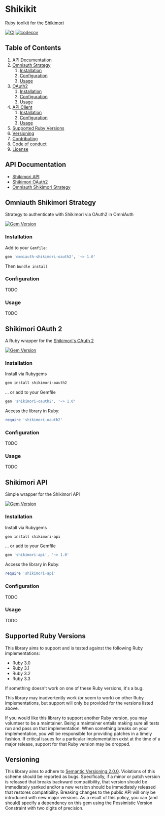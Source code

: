 # Shikikit
Ruby toolkit for the [Shikimori](https://shikimori.one)

[![CI](https://github.com/iwdt/shikikit/actions/workflows/main.yml/badge.svg)](https://github.com/iwdt/shikikit/actions/workflows/main.yml) [![codecov](https://codecov.io/gh/iwdt/shikikit/graph/badge.svg)](https://codecov.io/gh/iwdt/shikikit)

## Table of Contents
1. [API Documentation](#api-documentation)
2. [Omniauth Strategy](#omniauth-shikimori-strategy)
   1. [Installation](#installation)
   2. [Configuration](#configuration)
   3. [Usage](#usage)
3. [OAuth2](#shikimori-oauth-2)
   1. [Installation](#installation-1)
   2. [Configuration](#configuration-1)
   3. [Usage](#usage-1)
4. [API Client](#shikimori-api)
   1. [Installation](#installation-2)
   2. [Configuration](#configuration-2)
   3. [Usage](#usage-2)
5. [Supported Ruby Versions](#supported-ruby-versions)
6. [Versioning](#versioning)
7. [Contributing](/CONTRIBUTING.md)
8. [Code of conduct](/CODE_OF_CONDUCT.md)
9. [License](/LICENSE.txt)

## API Documentation

* [Shikimori API](https://www.rubydoc.info/gems/shikimori-api)
* [Shikimori OAuth2](https://www.rubydoc.info/gems/shikimori-oauth2)
* [Omniauth Shikimori Strategy](https://www.rubydoc.info/gems/omniauth-shikimori-oauth2)

## Omniauth Shikimori Strategy

Strategy to authenticate with Shikimori via OAuth2 in OmniAuth

[![Gem Version](https://badge.fury.io/rb/omniauth-shikimori-oauth2.svg)](https://rubygems.org/gems/omniauth-shikimori-oauth2)

### Installation

Add to your `Gemfile`:

```ruby
gem 'omniauth-shikimori-oauth2', '~> 1.0'
```

Then `bundle install`

### Configuration

TODO

### Usage

TODO

## Shikimori OAuth 2

A Ruby wrapper for the [Shikimori's OAuth 2](https://shikimori.one/oauth)

[![Gem Version](https://badge.fury.io/rb/shikimori-oauth2.svg)](https://rubygems.org/gems/shikimori-oauth2)


### Installation

Install via Rubygems

```bash
gem install shikimori-oauth2
```

... or add to your Gemfile

```ruby
gem 'shikimori-oauth2', '~> 1.0'
```

Access the library in Ruby:

```ruby
require 'shikimori-oauth2'
```

### Configuration

TODO

### Usage

TODO

## Shikimori API

Simple wrapper for the Shikimori API

[![Gem Version](https://badge.fury.io/rb/shikimori-api.svg)](https://rubygems.org/gems/shikimori-api)

### Installation

Install via Rubygems

```bash
gem install shikimori-api
```

... or add to your Gemfile

```ruby
gem 'shikimori-api', '~> 1.0'
```

Access the library in Ruby:

```ruby
require 'shikimori-api'
```

### Configuration

TODO

### Usage

TODO

## Supported Ruby Versions
This library aims to support and is tested against the following Ruby implementations:
* Ruby 3.0
* Ruby 3.1
* Ruby 3.2
* Ruby 3.3

If something doesn't work on one of these Ruby versions, it's a bug.

This library may inadvertently work (or seem to work) on other Ruby implementations, but support will only be provided for the versions listed above.

If you would like this library to support another Ruby version, you may volunteer to be a maintainer. Being a maintainer entails making sure all tests run and pass on that implementation. When something breaks on your implementation, you will be responsible for providing patches in a timely fashion. If critical issues for a particular implementation exist at the time of a major release, support for that Ruby version may be dropped.

## Versioning
This library aims to adhere to [Semantic Versioning 2.0.0](http://semver.org/). Violations of this scheme should be reported as bugs. Specifically, if a minor or patch version is released that breaks backward compatibility, that version should be immediately yanked and/or a new version should be immediately released that restores compatibility. Breaking changes to the public API will only be introduced with new major versions. As a result of this policy, you can (and should) specify a dependency on this gem using the Pessimistic Version Constraint with two digits of precision.
